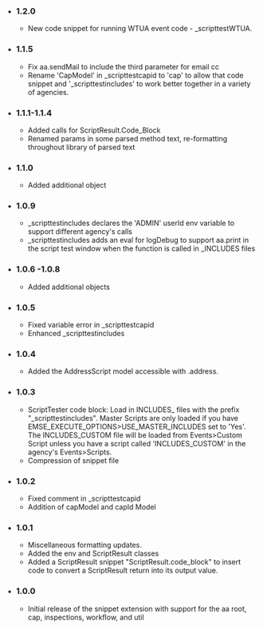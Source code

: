 
* ### 1.2.0
  * New code snippet for running WTUA event code - _scripttestWTUA.
* ### 1.1.5
  * Fix aa.sendMail to include the third parameter for email cc
  * Rename 'CapModel' in _scripttestcapid to 'cap' to allow that code snippet and '_scripttestincludes' to work better together in a variety of agencies.
* ### 1.1.1-1.1.4
  * Added calls for ScriptResult.Code_Block
  * Renamed params in some parsed method text, re-formatting throughout library of parsed text
* ### 1.1.0
  * Added additional object
* ### 1.0.9
  * _scripttestincludes declares the 'ADMIN' userId env variable to support different agency's calls
  * _scripttestincludes adds an eval for logDebug to support aa.print in the script test window when the function is called in _INCLUDES files
* ### 1.0.6 -1.0.8
  * Added additional objects
* ### 1.0.5
  * Fixed variable error in _scripttestcapid
  * Enhanced _scripttestincludes 
* ### 1.0.4
  * Added the AddressScript model accessible with .address.
* ### 1.0.3
  * ScriptTester code block: Load in INCLUDES_ files with the prefix "_scripttestincludes". Master Scripts are only loaded if you have EMSE_EXECUTE_OPTIONS>USE_MASTER_INCLUDES set to 'Yes'.  The INCLUDES_CUSTOM file will be loaded from Events>Custom Script unless you have a script called 'INCLUDES_CUSTOM' in the agency's Events>Scripts.
  * Compression of snippet file
* ### 1.0.2
  * Fixed comment in _scripttestcapid
  * Addition of capModel and capId Model 
* ### 1.0.1
  * Miscellaneous formatting updates.
  * Added the env and ScriptResult classes
  * Added a ScriptResult snippet "ScriptResult.code_block" to insert code to convert a ScriptResult return into its output value.
* ### 1.0.0
  * Initial release of the snippet extension with support for the aa root, cap, inspections, workflow, and util




 











